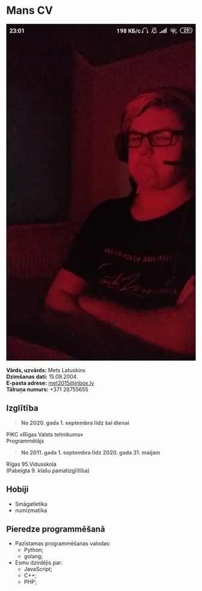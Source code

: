 # **Mans CV**
![My Portrait](angry.jpg)

**Vārds, uzvārds:** Mets Latuskins\
**Dzimšanas dati:** 15.09.2004.\
**E-pasta adrese:** met2015@inbox.lv\
**Tālruņa numurs:** +371 28755655

## Izglītība
> **No 2020. gada 1. septembra līdz šai dienai**

PIKC «Rīgas Valsts tehnikums»\
Programmētājs

> **No 2011. gada 1. septembra līdz 2020. gada 31. maijam**

Rīgas 95.Vidusskola\
(Pabeigta 9. klašu pamatizglītība)



## Hobiji
- Smāgatletika
- numizmatīka


## Pieredze programmēšanā
- Pazīstamas programmēšanas valodas:
    - Python;
    - golang;
- Esmu dzirdējis par:
    - JavaScript;
    - C++;
    - PHP;
